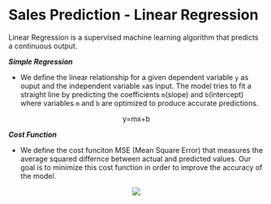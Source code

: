 # Sales Prediction - Linear Regression
Linear Regression is a supervised machine learning algorithm that predicts a continuous output.


***Simple Regression***
* We define the linear relationship for a given dependent variable `y` as ouput and the independent variable `x`as input. The model tries to fit a straight line by predicting the coefficients `m`(slope) and `b`(intercept) where variables `m` and `b` are optimized to produce accurate predictions.
<p align='center'>
  y=mx+b
</p>

***Cost Function***
* We define the cost funciton MSE (Mean Square Error) that measures the average squared differnce between actual and predicted values. Our goal is to minimize this cost function in order to improve the accuracy of the model.

<p align='center'>
  <img src='https://github.com/NvsYashwanth/Sales-prediction/blob/master/assets/MSE.png'>
</p>
